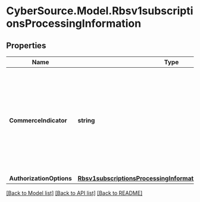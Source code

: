 # CyberSource.Model.Rbsv1subscriptionsProcessingInformation
## Properties

Name | Type | Description | Notes
------------ | ------------- | ------------- | -------------
**CommerceIndicator** | **string** | &gt; This field is ignored when you provide the &#x60;subscriptionInformation.originalTransactionId&#x60; or update the subscription.  Commerce Indicator is a way to identify the type of transaction. Some payment card companies use this information when determining discount rates.  Valid values: - &#x60;MOTO&#x60; - &#x60;RECURRING&#x60; - &#x60;INTERNET&#x60;  Please add the ecommerce indicator based on the rules defined by your gateway/processor. Some gateways may not accept the Commerce Indicator &#x60;RECURRING&#x60; with a Zero Dollar Authorization, that is done for subscriptions starting at a future date.  | [optional] 
**AuthorizationOptions** | [**Rbsv1subscriptionsProcessingInformationAuthorizationOptions**](Rbsv1subscriptionsProcessingInformationAuthorizationOptions.md) |  | [optional] 

[[Back to Model list]](../README.md#documentation-for-models) [[Back to API list]](../README.md#documentation-for-api-endpoints) [[Back to README]](../README.md)

